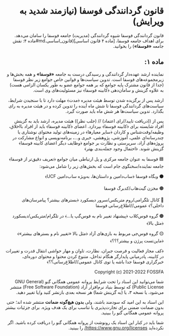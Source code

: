 <div dir="rtl">

# قانون گردانندگی فوسفا (نیازمند شدید به ویرایش)
قانون گردانندگی فوسفا شیوه گردانندگی (مدیریت) جامعه فوسفا را سامان می‌دهد.
برای اهداف جامعه فوسفا،
[ماده ۴ قانون اساسی](قانون_اساسی.md#ماده ۴: نقش جامعه **«فوسفا»**) را بخوانید.

## ماده ۱:
نماینده ارشد عهده‌دار گردانندگی و رسیدگی درست به جامعه **«فوسفا»** و همه
بخش‌ها و زیرمجموعه‌های فوسفا است. تدوین سیاست‌ها و قوانین خاص جوامع زیر نظر
فوسفا (جدا از قانون مشترک پایه جوامع که بر همه جوامع عضو به طور یکسان الزامی
هست) به علاوه گزینش و سامان‌دهی ﴿کابینه فوسفا﴾ نیز مسئولیت‌های وی است.

ارشد پس از برگزیده شدن توسط هیئت مدیره ﴿مدت﴾ مهلت دارد تا با سنجیدن شرایط،
سیاست‌های گردانندگی فوسفا تا شش ماه آینده را تدوین کرده و در هیئت مدیره به رای
بگذارد. تدوین سیاست‌ها هر شش ماه باید صورت گیرد.

پس از ((دریافت تایید//رای اعتماد) // (جلب نظر)) هیئت مدیره، ارشد باید به گزینش
افراد شایسته برای ﴿کابینه فوسفا﴾ بپردازد. اعضای ﴿کابینه فوسفا﴾ باید از افراد
بااخلاق، وظیفه/وقت‌شناس و کاردان ﴿سایر معیارها﴾ در زمینه‌های تولید محتوای
نوشتاری یا چندرسانه‌ای علمی، آموزشی، پژوهشی، خبری و…، برنامه‌نویسی و انواع
مشارکت در پروژه‌های آزاد، سرپرستی و نظارت بر جوامع ﴿وظایف دیگر اعضای کابینه
فوسفا﴾ گزینش شوند. ﴿احتمال وجود جمله‌بندی بهتر﴾

🟦 فوسفا به عنوان جامعه مرکزی و پل ارتباطی میان جوامع ﴿تعریف دقیق‌تر از فوسفا﴾ جامعه نماینده/سخنگوی جام است که بخش‌های زیر را شامل می‌شود:

⚫️ وبگاه فوسفا ﴿ساب‌دامین و داستان‌ها، به‌ویژه ساب‌دامین UCF﴾

🟤 مخزن گیت‌هاب/کدبرگ فوسفا

🔴 کانال تلگرامی/روم متریکس/سرور دیسکورد ﴿بسترهای بیشتر؟ پیامرسان‌های داخلی؟﴾ عمومی//اطلاع‌رسانی فوسفا

🟠 گروه فوس‌کلاب ﴿پیشنهاد تغییر نام به فوس‌گپ یا...﴾ در تلگرام/متریکس/دیسکورد ﴿مثل بالا﴾

🟡 گروه فوس‌جی مربوط به بازی‌های آزاد ﴿مثل بالا «تغییر نام و بسترهای بیشتر»﴾
﴿ماین‌تست پرژن و بیشتر؟؟؟﴾

﴿کف مجاز فعالیت و فرصت جبران،
نظارت، تاوان و مهار حواشی انتقال قدرت و تغییرات در کابینه،
پادرمیانی پایدارگر هنگام تداخل،
متنوع کردن محتوا و محتوای دوره‌ای،
خبرگزاری فوسفا جدا باشه یا توی کانال عمومی//اطلاع‌رسانی؟؟﴾

Copyright (c) 2021-2022 FOSSFA

شما می‌توانید این اسناد را تحت شرایط پروانه عمومی همگانی
گنو (GNU General Public License) که توسط بنیاد نرم‌افزار
آزاد (Free Software Foundation) منتشر می‌شود، یا نسخه ۳، یا (به گزینش شما) هر
نسخه بعدی بازنشر کنید و/یا تغییر دهید.

این اسناد به این امید که سودمند باشند، ولی **بدون هیچ‌گونه ضمانت** منتشر
شده اند؛ حتی بدون ضمانت ضمنی برای تجارت‌پذیری یا تناسب برای یک هدف ویژه.
برای جزئیات بیشتر پروانه عمومی همگانی گنو را ببینید.

شما باید در کنار این اسناد یک رونوشت از پروانه همگانی گنو را دریافت کرده
باشید. اگر نکرده‌اید https://www.gnu.org/licenses/ را ببینید.
</div>
